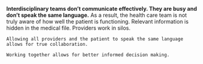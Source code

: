 **Interdisciplinary teams don’t communicate effectively. They are busy and don’t speak the same language.**
	As a result, the health care team is not truly aware of how well the patient is functioning.
	Relevant information is hidden in the medical file. Providers work in silos.

	Allowing all providers and the patient to speak the same language allows for true collaboration.

	Working together allows for better informed decision making.
